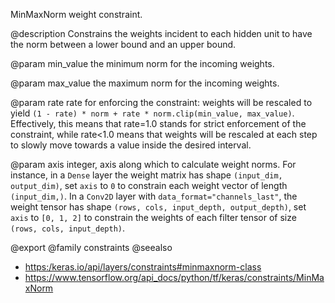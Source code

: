 MinMaxNorm weight constraint.

@description
Constrains the weights incident to each hidden unit
to have the norm between a lower bound and an upper bound.

@param min_value
the minimum norm for the incoming weights.

@param max_value
the maximum norm for the incoming weights.

@param rate
rate for enforcing the constraint: weights will be
rescaled to yield
`(1 - rate) * norm + rate * norm.clip(min_value, max_value)`.
Effectively, this means that rate=1.0 stands for strict
enforcement of the constraint, while rate<1.0 means that
weights will be rescaled at each step to slowly move
towards a value inside the desired interval.

@param axis
integer, axis along which to calculate weight norms.
For instance, in a `Dense` layer the weight matrix
has shape `(input_dim, output_dim)`,
set `axis` to `0` to constrain each weight vector
of length `(input_dim,)`.
In a `Conv2D` layer with `data_format="channels_last"`,
the weight tensor has shape
`(rows, cols, input_depth, output_depth)`,
set `axis` to `[0, 1, 2]`
to constrain the weights of each filter tensor of size
`(rows, cols, input_depth)`.

@export
@family constraints
@seealso
+ <https:/keras.io/api/layers/constraints#minmaxnorm-class>
+ <https://www.tensorflow.org/api_docs/python/tf/keras/constraints/MinMaxNorm>
